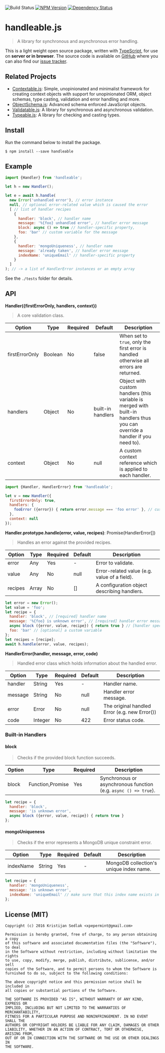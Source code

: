 ![Build Status](https://travis-ci.org/xpepermint/handleablejs.svg?branch=master)&nbsp;[![NPM Version](https://badge.fury.io/js/handleable.svg)](https://badge.fury.io/js/handleable)&nbsp;[![Dependency Status](https://gemnasium.com/xpepermint/handleablejs.svg)](https://gemnasium.com/xpepermint/handleablejs)

# handleable.js

> A library for synchronous and asynchronous error handling.

This is a light weight open source package, written with [TypeScript](https://www.typescriptlang.org), for use on **server or in browser**. The source code is available on [GitHub](https://github.com/xpepermint/handleablejs) where you can also find our [issue tracker](https://github.com/xpepermint/handleablejs/issues).

## Related Projects

* [Contextable.js](https://github.com/xpepermint/contextablejs): Simple, unopinionated and minimalist framework for creating context objects with support for unopinionated ORM, object schemas, type casting, validation and error handling and more.
* [ObjectSchema.js](https://github.com/xpepermint/objectschemajs): Advanced schema enforced JavaScript objects.
* [Validatable.js](https://github.com/xpepermint/validatablejs): A library for synchronous and asynchronous validation.
* [Typeable.js](https://github.com/xpepermint/typeablejs): A library for checking and casting types.

## Install

Run the command below to install the package.

```
$ npm install --save handleable
```

## Example

```js
import {Handler} from 'handleable';

let h = new Handler();

let e = await h.handle(
  new Error('unhandled error'), // error instance
  null, // optional error-related value which is caused the error
  [ // list of handler recipes
    {
      handler: 'block', // handler name
      message: '%{foo} unhandled error', // handler error message
      block: async () => true // handler-specific property,
      foo: 'bar' // custom variable for the message
    },
    {
      handler: 'mongoUniqueness', // handler name
      message: 'already taken', // handler error message
      indexName: 'uniqueEmail' // handler-specific property
    }
  ]
); // -> a list of HandlerError instances or an empty array
```

See the `./tests` folder for details.

## API

**Handler({firstErrorOnly, handlers, context})**

> A core validation class.

| Option | Type | Required | Default | Description
|--------|------|----------|---------|------------
| firstErrorOnly | Boolean | No | false | When set to `true`, only the first error is handled otherwise all errors are returned.
| handlers | Object | No | built-in handlers | Object with custom handlers (this variable is merged with built-in handlers thus you can override a handler if you need to).
| context | Object | No | null | A custom context reference which is applied to each handler.

```js
import {Handler, HandlerError} from 'handleable';

let v = new Handler({
  firstErrorOnly: true,
  handlers: {
    fooError ({error}) { return error.message === 'foo error' }, // custom handler
  },
  context: null
});
```

**Handler.prototype.handle(error, value, recipes)**: Promise(HandlerError[])

> Handles an error against the provided recipes.

| Option | Type | Required | Default | Description
|--------|------|----------|---------|------------
| error | Any | Yes | - | Error to validate.
| value | Any | No | null | Error-related value (e.g. value of a field).
| recipes | Array | No | [] | A configuration object describing handlers.

```js
let error = new Error();
let value = 'foo';
let recipe = {
  handler: 'block', // [required] handler name
  message: '%{foo} is unknown error', // [required] handler error message (note that you can insert related recipe values by using the %{key} syntax)
  async block ({error, value, recipe}) { return true } // [handler specific] handler-specific property
  foo: 'bar' // [optional] a custom variable
};
let recipes = [recipe];
await h.handle(error, value, recipes);
```

**HandlerError(handler, message, error, code)**

> Handled error class which holds information about the handled error.

| Option | Type | Required | Default | Description
|--------|------|----------|---------|------------
| handler | String | Yes | - | Handler name.
| message | String | No | null | Handler error message.
| error | Error | No | null | The original handled Error (e.g. new Error())
| code | Integer | No | 422 | Error status code.

### Built-in Handlers

#### block

> Checks if the provided block function succeeds.

| Option | Type | Required | Description
|--------|------|----------|------------
| block | Function,Promise | Yes | Synchronous or asynchronous function (e.g. `async () => true`).

```js
let recipe = {
  handler: 'block',
  message: 'is unknown error',
  async block ({error, value, recipe}) { return true }
};
```

#### mongoUniqueness

> Checks if the error represents a MongoDB unique constraint error.

| Option | Type | Required | Default | Description
|--------|------|----------|---------|------------
| indexName | String | Yes | - | MongoDB collection's unique index name.

```js
let recipe = {
  handler: 'mongoUniqueness',
  message: 'is unknown error',
  indexName: 'uniqueEmail' // make sure that this index name exists in your MongoDB
};
```

## License (MIT)

```
Copyright (c) 2016 Kristijan Sedlak <xpepermint@gmail.com>

Permission is hereby granted, free of charge, to any person obtaining a copy
of this software and associated documentation files (the "Software"), to deal
in the Software without restriction, including without limitation the rights
to use, copy, modify, merge, publish, distribute, sublicense, and/or sell
copies of the Software, and to permit persons to whom the Software is
furnished to do so, subject to the following conditions:

The above copyright notice and this permission notice shall be included in
all copies or substantial portions of the Software.

THE SOFTWARE IS PROVIDED "AS IS", WITHOUT WARRANTY OF ANY KIND, EXPRESS OR
IMPLIED, INCLUDING BUT NOT LIMITED TO THE WARRANTIES OF MERCHANTABILITY,
FITNESS FOR A PARTICULAR PURPOSE AND NONINFRINGEMENT. IN NO EVENT SHALL THE
AUTHORS OR COPYRIGHT HOLDERS BE LIABLE FOR ANY CLAIM, DAMAGES OR OTHER
LIABILITY, WHETHER IN AN ACTION OF CONTRACT, TORT OR OTHERWISE, ARISING FROM,
OUT OF OR IN CONNECTION WITH THE SOFTWARE OR THE USE OR OTHER DEALINGS IN
THE SOFTWARE.
```
